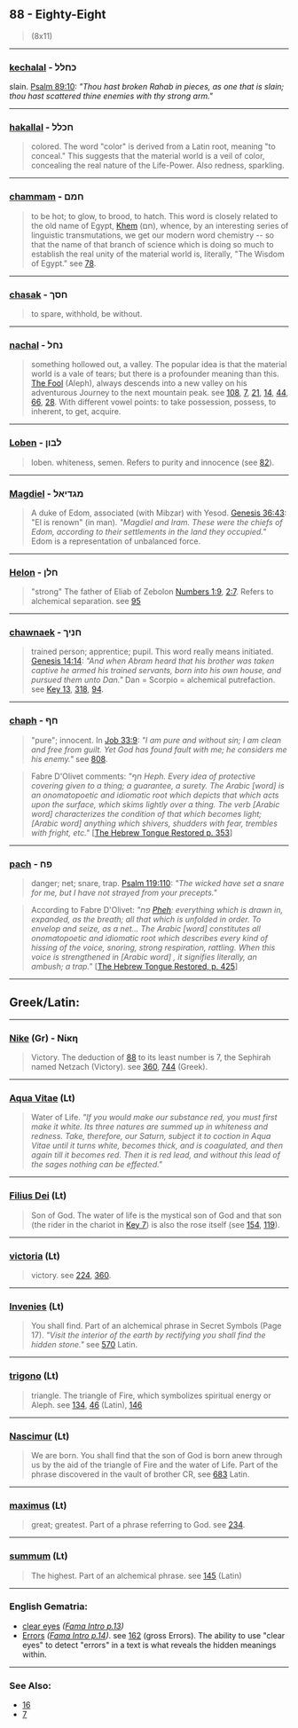## 88 - Eighty-Eight
> (8x11)

---

### [kechalal](/keys/KChLL) - כחלל
slain. [Psalm 89:10](http://biblehub.com/psalms/89-10.htm): *"Thou hast broken Rahab in pieces, as one that is slain; thou hast scattered thine enemies with thy strong arm."*

---

### [hakallal](/keys/ChKLL) - חכלל
> colored. The word "color" is derived from a Latin root, meaning "to conceal." This suggests that the material world is a veil of color, concealing the real nature of the Life-Power. Also redness, sparkling.

---

### [chammam](/keys/ChMM) - חמם
> to be hot; to glow, to brood, to hatch. This word is closely related to the old name of Egypt, [Khem](/keys/ChM) (חם), whence, by an interesting series of linguistic transmutations, we get our modern word chemistry -- so that the name of that branch of science which is doing so much to establish the real unity of the material world is, literally, "The Wisdom of Egypt." see [78](78).

---

### [chasak](/keys/ChSK) - חסך
> to spare, withhold, be without.

---

### [nachal](/keys/NChL) - נחל
> something hollowed out, a valley. The popular idea is that the material world is a vale of tears; but there is a profounder meaning than this. [The Fool](/keys/A) (Aleph), always descends into a new valley on his adventurous Journey to the next mountain peak. see [108](108), [7](7), [21](21), [14](14), [44](44), [66](66), [28](28). With different vowel points: to take possession, possess, to inherent, to get, acquire.

---

### [Loben](/keys/LBVN) - לבון
> loben. whiteness, semen. Refers to purity and innocence (see [82](82)).

---

### [Magdiel](/keys/MGDIAL) - מגדיאל
> A duke of Edom, associated (with Mibzar) with Yesod. [Genesis 36:43](http://biblehub.com/genesis/36-43.htm): "El is renown" (in man). *"Magdiel and Iram. These were the chiefs of Edom, according to their settlements in the land they occupied."* Edom is a representation of unbalanced force.

---

### [Helon](/keys/ChLN) - חלן
> "strong" The father of Eliab of Zebolon [Numbers 1:9](http://biblehub.com/numbers/1-9.htm), [2:7](http://biblehub.com/numbers/2-7.htm). Refers to alchemical separation. see [95](95)

---

### [chawnaek](/keys/ChNIK) - חניך
> trained person; apprentice; pupil. This word really means initiated. [Genesis 14:14](http://biblehub.com/genesis/14-14.htm): *"And when Abram heard that his brother was taken captive he armed his trained servants, born into his own house, and pursued them unto Dan."* Dan = Scorpio = alchemical putrefaction. see [Key 13](13), [318](318), [94](94).

---

### [chaph](/keys/ChP) - חף
> "pure"; innocent. In [Job 33:9](https://www.biblegateway.com/passage/?search=Job+33%3A9-10&version=AKJV;WLC): *"I am pure and without sin; I am clean and free from guilt. Yet God has found fault with me; he considers me his enemy."* see [808](808).

> Fabre D'Olivet comments: *"חף Heph. Every idea of protective covering given to a thing; a guarantee, a surety. The Arabic [word] is an onomatopoetic and idiomatic root which depicts that which acts upon the surface, which skims lightly over a thing. The verb [Arabic word] characterizes the condition of that which becomes light; [Arabic word] anything which shivers, shudders with fear, trembles with fright, etc."* [[The Hebrew Tongue Restored p. 353](https://archive.org/stream/hebraictongueres00fabriala#page/353/mode/2up)]

---

### [pach](/keys/PCh) - פח
> danger; net; snare, trap. [Psalm 119:110](http://biblehub.com/psalms/119-110.htm): *"The wicked have set a snare for me, but I have not strayed from your precepts."*

> According to Fabre D'Olivet: *"פח [Pheh](/keys/PCh): everything which is drawn in, expanded, as the breath; all that which is unfolded in order. To envelop and seize, as a net... The Arabic [word] constitutes all onomatopoetic and idiomatic root which describes every kind of hissing of the voice, snoring, strong respiration, rattling. When this voice is strengthened in [Arabic word] , it signifies literally, an ambush; a trap."* [[The Hebrew Tongue Restored, p. 425](https://archive.org/stream/hebraictongueres00fabriala#page/425/mode/2up)]

---

## Greek/Latin:

---

### [Nike](/greek?word=nikh) (Gr) - Νίκη
> Victory. The deduction of [88](88) to its least number is 7, the Sephirah named Netzach (Victory). see [360](360), [744](744) (Greek).

---

### [Aqua Vitae](/latin?word=Aqua+Vitae) (Lt)
> Water of Life. *"If you would make our substance red, you must first make it white. Its three natures are summed up in whiteness and redness. Take, therefore, our Saturn, subject it to coction in Aqua Vitae until it turns white, becomes thick, and is coagulated, and then again till it becomes red. Then it is red lead, and without this lead of the sages nothing can be effected."*

---

### [Filius Dei](/latin?word=Filius+Dei) (Lt)
> Son of God. The water of life is the mystical son of God and that son (the rider in the chariot in [Key 7](7)) is also the rose itself (see [154](154), [119](119)).

---

### [victoria](/latin?word=victoria) (Lt)
> victory. see [224](224), [360](360).

---

### [Invenies](/latin?word=Invenies) (Lt)
> You shall find. Part of an alchemical phrase in Secret Symbols (Page 17). *"Visit the interior of the earth by rectifying you shall find the hidden stone."* see [570](570) Latin.

---

### [trigono](/latin?word=trigono) (Lt)
> triangle. The triangle of Fire, which symbolizes spiritual energy or Aleph. see [134](134), [46](46) (Latin), [146](146)

---

### [Nascimur](/latin?word=Nascimur) (Lt)
> We are born. You shall find that the son of God is born anew through us by the aid of the triangle of Fire and the water of Life. Part of the phrase discovered in the vault of brother CR, see [683](683) Latin.

---

### [maximus](/latin?word=maximus) (Lt)
> great; greatest. Part of a phrase referring to God. see [234](234).

---

### [summum](/latin?word=summum) (Lt)
> The highest. Part of an alchemical phrase. see [145](145) (Latin)

---

### English Gematria:

- [clear eyes](/english?word=clear+eyes) *([Fama Intro p.13](https://archive.org/stream/fameconfessionof00vaug#page/n13/mode/2up))*
- [Errors](/english?word=Errors) *([Fama Intro p.14](https://archive.org/stream/fameconfessionof00vaug#page/n14/mode/2up))*. see [162](162) (gross Errors). The ability to use "clear eyes" to detect "errors" in a text is what reveals the hidden meanings within.

---

### See Also:

- [16](16)
- [7](7)
